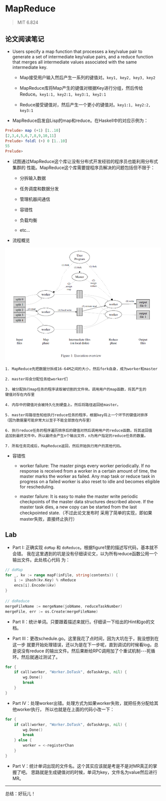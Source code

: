 # MapReduce

> MIT 6.824

## 论文阅读笔记

- Users specify a map function that processes a key/value pair to generate a
set of intermediate key/value pairs, and a reduce function that merges all
intermediate values associated with the same intermediate key.

    - Map接受用户输入然后产生一系列的键值对。`key1, key2, key3, key2`

    - MapReduce库将Map产生的键值对根据Key进行分组，然后传给Reduce。`key1:1, key2:1, key3:1, key2:1`

    - Reduce接受键值对，然后产生一个更小的键值对。`key1:1, key2:2, key3:1`

- MapReduce启发自Lisp的map和reduce。在Haskell中的对应示例为：

```haskell
Prelude> map (+1) [1..10]
[2,3,4,5,6,7,8,9,10,11]
Prelude> foldl (+) 0 [1..10]
55
Prelude>
```

- 试图通过MapReduce这个库让没有分布式开发经验的程序员也能利用分布式集群的
性能。MapReduce这个库需要提程序员解决的问题包括但不限于：

    - 分拆输入数据

    - 任务调度和数据分发

    - 管理机器间通信

    - 容错性

    - 负载均衡

    - etc...

- 流程概览

![execution overview](img/map_reduce_figure1.png)

    1. MapReduce先把数据分拆成16-64M之间的大小，然后fork自身，成为worker和master

    2. master将会分配任务给worker们

    3. 被分配执行map任务的程序读取被切割的文件块。调用用户的map函数，将其产生的
    键值对存在内存里

    4. 内存中的键值对会被持久化到硬盘上。然后将路径返回给master。

    5. master将路径告知给执行reduce任务的程序，根据key将上一个环节的键值对排序
    （因为数据量可能非常大以至于不能全部放在内存里）

    6. 执行reduce任务的程序遍历排序后的键值对然后调用用户的reduce函数。将其返回值
    追加到最终文件中。所以最终会产生n个输出文件，n为用户指定的reduce任务的数量。

    7. 所有任务完成后，MapReduce返回，然后开始执行用户的其他代码。

- 容错性

    - worker failure: The master pings every worker periodically. If no response
    is received from a worker in a certain amount of time, the master marks the
    worker as failed. Any map task or reduce task in progress on a failed
    worker is also reset to idle and becomes eligible for rescheduling.

    - master failure: It is easy to make the master write periodic checkpoints
    of the master data structures described above. If the master task dies, a
    new copy can be started from the last checkpointed state.（不过此论文发布时
    采用了简单的实现，即如果master失败，直接终止执行）

## Lab

- Part I: 正确实现 `doMap` 和 `doReduce`。根据figure1里的描述写代码，基本就不会错。
我在这里遇到的坑是没有仔细读论文，以为所有reduce函数公用一个输出文件。此处核心代码
为：

```go
// doMap
for _, kv := range mapF(inFile, string(contents)) {
    i := ihash(kv.Key) % nReduce
    encs[i].Encode(&kv)
}

// doReduce
mergeFileName := mergeName(jobName, reduceTaskNumber)
mergeFile, err := os.Create(mergeFileName)
```

- Part II：统计单词。只要跟着描述来就行。仔细读一下给出的Hint和go的文档。

- Part III：更改schedule.go。这里我花了点时间，因为大坑在于，我没想到在这一步
就要开始处理错误，还以为是在下一步呢，直到调试的时候看log，总是说没有reduce
的输出文件。然后果断给RPC调用加了个重试机制---死循环。然后就通过测试了。

```go
for {
    if call(worker, "Worker.DoTask", doTaskArgs, nil) {
        wg.Done()
        break
    } 
}
```

- Part IV：处理worker出错。处理方式为如果worker失败，就把任务分配给其他worker执行，
所以也就是在上面的代码小改一下：

```go
for {
    if call(worker, "Worker.DoTask", doTaskArgs, nil) {
        wg.Done()
        break
    } else {
        worker = <-registerChan
    }
}
```

- Part V：统计单词出现的文件名。这个其实应该就是考是不是对MR真正的掌握了吧。
思路就是生成键值对的时候，单词为key，文件名为value然后进行MR。

--------

总结：好玩儿！

